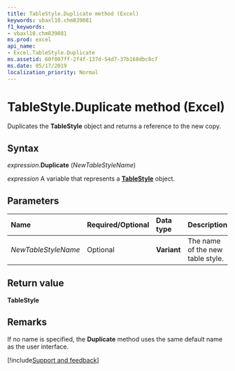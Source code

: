 ```yaml
---
title: TableStyle.Duplicate method (Excel)
keywords: vbaxl10.chm839081
f1_keywords:
- vbaxl10.chm839081
ms.prod: excel
api_name:
- Excel.TableStyle.Duplicate
ms.assetid: 60f807ff-2f4f-137d-54d7-37b168dbc8c7
ms.date: 05/17/2019
localization_priority: Normal
---
```



# TableStyle.Duplicate method (Excel)

Duplicates the **TableStyle** object and returns a reference to the new copy.


## Syntax

_expression_.**Duplicate** (_NewTableStyleName_)

_expression_ A variable that represents a **[TableStyle](Excel.TableStyle.md)** object.


## Parameters

|Name|Required/Optional|Data type|Description|
|:-----|:-----|:-----|:-----|
| _NewTableStyleName_|Optional| **Variant**|The name of the new table style.|

## Return value

**TableStyle**


## Remarks

If no name is specified, the **Duplicate** method uses the same default name as the user interface.




[!include[Support and feedback](~/includes/feedback-boilerplate.md)]